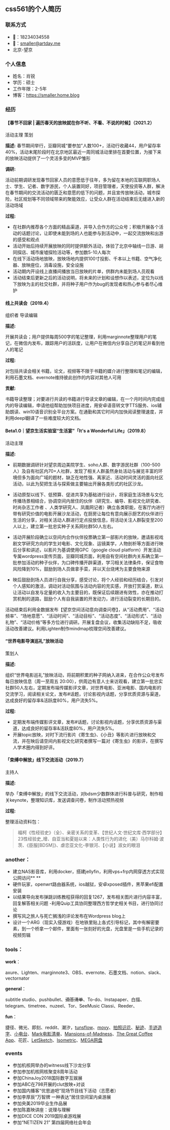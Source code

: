 ## css561的个人简历
### 联系方式
- 📱：18234034558
- 📧：smaller@artday.me
- 北京-望京

### 个人信息
- 姓名：肖锐
- 学历：硕士
- 工作年限：2-5年
- 博客：https://smaller.home.blog

### 经历
#### 【春节不回家 | 遍历春天的放映就在你不听、不看、不说的时候】（2021.2）
活动主理 策划

**描述:**
春节期间举行，豆瓣同城“要参加”人数100+，活动行收藏44，用户留存率40%，活动末尾阶段时在北京地区最近一周同城活动里排在首要位置，为接下来的放映活动提供了一个灵活多变的MVP雏形

**调研:**

活动前期调研发现春节回家人员的意愿低于往年，多为留在本地的互联网职场人士、学生、记者、数字游民，个人装置同好，项目管理者，天使投资等人群，解决在春节期间的交流活动的匮乏和意愿的低下的问题，并且宣传放映活动，城市探险，社区规划等不同领域带来的聚能效应，让受众人群在活动结束后无缝进入新的活动场域

**过程:**

- 在社群内推荐各个方面的精品渠道，并导入合作方的公众号；积极开展各个活动的话题讨论，让即使未能到场的人也能参与到活动中，一起交流放映和出游的感受和观点
- 活动开始后持续开展放映的同时提供额外活动，体验了北京中轴线一日游、胡同探店、城市废墟探险活动等，参加数5-10人每次
- 在线下活动场地放映，放映场地内提供100寸投影、千本以上书籍、空气净化器、放映座位，消毒设施，安全设施
- 活动期内开设线上直播间播放当日放映的片单，供群内未能到场人员观看
- 活动结束后更新之后的活动说明，将未来的计划和设想作以表述，定位为以线下放映为主的社交社群，并将种子用户作为bug的发现者和热心参与者尽心维护

#### 线上共读会（2019.4）
组织者 导读编辑

**描述:**

开展共读会；用户提供每周500字的笔记整理，利用marginnote整理用户的笔记，在微信内发布，跟踪用户的活跃度，让用户在微信内分享自己的笔记并看到他人的笔记

**过程:**

对包括共读会相关书籍，论文，视频等不限于书籍的媒介进行整理和笔记的编辑，利用石墨文档、evernote维持彼此创作的内容对其他人可用

**贡献:**

书籍导读整理；对要进行共读的书籍进行导读文章的编辑，在一个月时间内完成组内的导读编辑，申请他组帮助加快项目进度，用安卓语音转文字TTS服务、ios辅助朗读、win10语音识别全平台方案。在通勤和其它时间内加快阅读整理速度，并利用deepl翻译了一些难度较大的文档。

#### Beta1.0｜望京生活实验室“生活宴”「It's a Wonderful Life」（2019.8）
活动主理

**描述:**

- 前期数据调研针对望京周边美院学生、soho人群、数字游民社群（100-500人）及自有社区内70+人社群，发现了相关人群虽然身处活动与展览丰富的环境但多为面向广域的题材，缺乏在地性强、离家近、活动时间灵活的面向社区活动，以此为契把生活与探索做主要输出开展各类形式的社区沙龙。

- 活动原型以线下、低预算、促进共享为基础进行设计，将家庭生活场景与文化传播场景相结合，协调空间内居住的伙伴（研究生、编导、影视文化研究者、时尚杂志工作者 、人类学研究人、凤凰网记者）确立各类职能，在客厅内进行带有研究价值的电影开展沙龙活动，在厨房让每位有意向展示厨艺的伙伴进行生活的分享，对相关活动人群进行定点投放信息，将活动关注人群裂变至200人以上，建立第一批忠实种子关系网社群50人左右。

- 活动开展阶段确立以空间内合作伙伴投票确立第一部影片的放映，邀请影视戏剧文学研究方向的学生对电影、文化现象、运镜美学，人物剖析等方面进行映后分享和讲述，以影片为基调使用GPC（google cloud platform）开发活动专属wordpress宣传页面，豆瓣同城页面，利用自有空间社群内关系确立第一批参加活动的种子伙伴，为口碑传播开辟渠道，学习相关法律条件，保证食物风险降到10%，鼓励到场人员做拿手菜，并以天台烧烤为主要食物来源

- 映后鼓励到场人员进行自我分享，感受讨论，将个人经验和经历结合，引发对个人感知的激活，调动对活动氛围与活动内容的充实感，开放打赏渠道，默认让活动以自发与定量的收入为主要目的，既保证后续跟进有效性，亦在推动打赏机制的道路，鼓励个人有自我装置的开发动力，进行活动裂变的长期目的。

活动结束后利用金数据发布【望京空间活动意向调查问卷】，从“活动费用”、“活动频率”、“场地意愿”、“活动时间”、“活动目标”、“活动态度”、“活动形式”、“活动礼物”、“活动价格”等多方位进行调研。开展复盘会议，收集活动缺陷不足，吸收活动改善建议。利用Lighten制作mindmap梳理空间改善建议。

#### “世界电影导演巡礼”放映活动
策划人

**描述:**

组织“世界电影巡礼”放映活动，将前期积累的种子网纳入进来，在合作公众号发布每日放映信息（周一至周五 20:00），供周边有意人士来访观看，建立第一批忠实社群50人左右，定期发布端传媒影评文章，对世界电影、亚洲电影、国内电影的交流学习，阅读相关论文，发布#话题，讨论影视内话题，分享优质资源与渠道，达成良好的留存率&活跃度80%，用户流失5%。

**过程:**

- 定期发布端传媒影评文章，发布#话题，讨论影视内话题，分享优质资源与渠道，达成良好的留存率&活跃度80%，用户流失5%。
- 开展topic放映，对时下流行影片《寄生虫》、《小丑》等影片进行放映和交流，并在映后请空间内影视文化研究者撰写一篇对《寄生虫》的影评，在撰写人学术圈内得到好评。 

#### 「束缚中解放」线下交流活动（2019.7）
主持人

**描述:**

举办「束缚中解放」的线下交流活动，对bdsm少数群体进行科普与研究，制作相关keynote，整理知识库，发送调查问卷，制作活动预热视频

**过程:**

整理活动资料包：

> 福柯《性经验史》（全）、亲密关系的变革、【世纪人文·世纪文库·西学部分】23性经验史_增、自亚当和夏娃以来：人类性行为的进化（美）马尔科姆·波茨、《臣服[BDSM]》、虐恋亚文化-李银河、【小说】淑女的眼泪

### another：
- 建立NAS影音库，利用docker，搭建jellyfin，利用vps+frp内网穿透方式实现公网访问** **
- 硬件玩家，openwrt路由器系统，ios越狱，安卓xposed插件，黑苹果efi配置安装
- 以结果导向发布弹跳训练教程获得的回复1267，发布相关图片进行内容丰富，回复解答相关问题
 -利用Quip工具协同整理西方哲学史相关书目，进行协同讨论
- 撰写风之旅人与死亡搁浅的评论发布在Wordpress blog上
- 设计一个ARG（现实入侵游戏）在地铁里贴上各式引导标记，其中有解密要素，到一个桥拿一个邮件，里面有一张刻好的光盘，光盘里是一些手机记录的视频剪辑

### tools：
**work**：

axure、Lighten、marginnote3、OBS、evernote、石墨文档、notion、slack、vectornator

**general**：

subtitle studio、pushbullet、~~滴答清单~~、To-do、Instapaper、白描、telegram、timetree、nuzeel、Tor、SeeMusic Classi、Reeder、

**fun**：

捷径、微光、即刻、reddit、潮汐，[tunsflow](https://apps.apple.com/hk/app/tunesflow-music-player-with-equalizer/id700513526)、[movy](https://app.apple.com/hk/app/movy-高清桌面锁屏墙纸/id1093345142)、[拍照识花](https://apps.apple.com/hk/app/拍照识花/id1439881374)、[秘迹](https://apps.apple.com/hk/app/秘迹/id1404902971)、[手迹造字](https://apps.apple.com/hk/app/手迹造字-个人字库精品字体安装应用/id1190427931)、[小电台](https://apps.apple.com/hk/app/小电台/id1429932589)、[Mark电影清单](https://apps.apple.com/hk/app/mark-我的电影清单/id1070986365)、[Mansions-of-Madness](https://apps.apple.com/hk/app/mansions-of-madness/id1120754903)、[The Great Coffee App](https://apps.apple.com/hk/app/the-great-coffee-app/id534220544)、花匠、[LetSketch](https://apps.apple.com/hk/app/letsketch/id1234407734)、[Isometric](https://apps.apple.com/hk/app/isometric/id651972431)、[MEGA网盘](https://apps.apple.com/hk/app/mega/id706857885)

### events
- 参加机核网举办的witness线下沙龙分享
- 参加参加机核网核聚变8周年活动
- 参加ChinaJoy2018国际数字互娱展
- 参加ABC在798开展的clut放映+对谈
- 参加国内播客“优思迪吧”现场节目线下活动（志愿者）
- 参加李厚辰“万智牌 一种表达”居住空间室内桌游展
- 参加央美2019毕业生作品展
- 参加陈嘉映讲座：说理与理解
- 参加DICE CON 2019国际桌游戏展
- 参加“NETIZEN 21” 第四届网络社会年会
